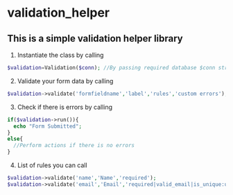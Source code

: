 # validation_helper
## This is a simple validation helper library

1. Instantiate the class by calling
```php
$validation=Validation($conn); //By passing required database $conn string 
```
2. Validate your form data by calling
```php
$validation->validate('formfieldname','label','rules','custom errors');
```
3. Check if there is errors by calling
```php
if($validation->run()){
  echo "Form Submitted";
}
else{
  //Perform actions if there is no errors
}
```
4. List of rules you can call
```php
$validation->validate('name','Name','required');
$validation->validate('email','Email','required|valid_email|is_unique:users.email');

```
```





```


